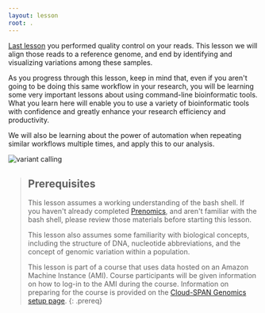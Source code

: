 ```yaml
---
layout: lesson
root: .
---
```


[Last lesson](https://cloud-span.github.io/03genomics/) you performed quality control on your reads. This lesson we will align those reads to a reference genome, and end by identifying and visualizing variations among these
samples. 

As you progress through this lesson, keep in mind that, even if you aren't going to be doing this same workflow in your research, 
you will be learning some very important lessons about using command-line bioinformatic tools. What you learn here will enable you to 
use a variety of bioinformatic tools with confidence and greatly enhance your research efficiency and productivity.

We will also be learning about the power of automation when repeating similar workflows multiple times, and apply this to our analysis.

![variant calling](../img/variant_calling.png)

> ## Prerequisites
>
> This lesson assumes a working understanding of the bash shell. If you haven't already completed [Prenomics](https://cloud-span.github.io/prenomics00-intro/), and aren't familiar with the bash shell, please review those materials
> before starting this lesson.
>
> This lesson also assumes some familiarity with biological concepts, including the structure of DNA, nucleotide abbreviations, and the concept of genomic variation within a population. 
>
> This lesson is part of a course that uses data hosted on an Amazon Machine Instance (AMI). Course participants will be given information on how to log-in to the AMI during the course. Information on preparing for the course is provided on the [Cloud-SPAN Genomics setup page](https://cloud-span.github.io/01genomics/setup.html).
{: .prereq}
